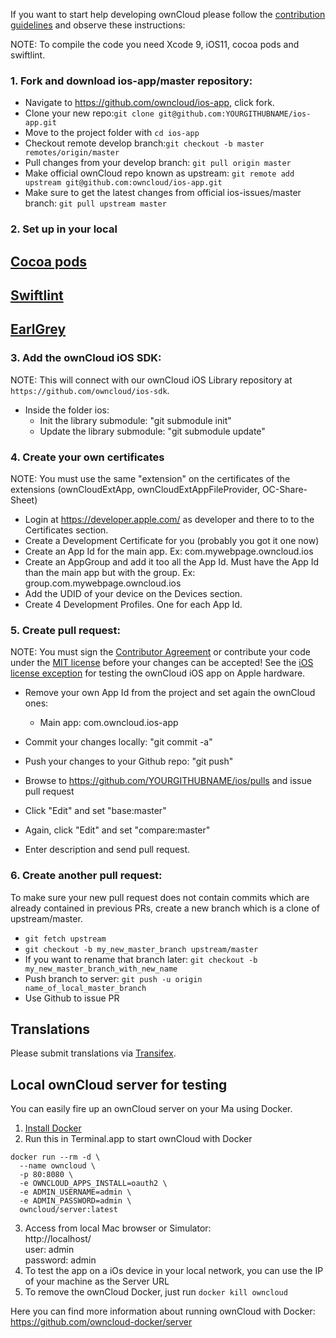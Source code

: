 If you want to start help developing ownCloud please follow the [contribution guidelines][0] and observe these instructions:


NOTE: To compile the code you need Xcode 9, iOS11, cocoa pods and swiftlint.
  
### 1. Fork and download ios-app/master repository:

* Navigate to https://github.com/owncloud/ios-app, click fork.
* Clone your new repo:```git clone git@github.com:YOURGITHUBNAME/ios-app.git```
* Move to the project folder with ```cd ios-app```
* Checkout remote develop branch:```git checkout -b master remotes/origin/master```
* Pull changes from your develop branch: ```git pull origin master```
* Make official ownCloud repo known as upstream: ```git remote add upstream git@github.com:owncloud/ios-app.git```
* Make sure to get the latest changes from official ios-issues/master branch: ```git pull upstream master```

### 2. Set up in your local

## [Cocoa pods][cocoapods]

## [Swiftlint][swiftlint]

## [EarlGrey][earlGrey]

[cocoapods]:https://cocoapods.org/
[swiftlint]:https://github.com/realm/SwiftLint/blob/master/README.md
[earlGrey]:https://github.com/google/EarlGrey/blob/master/docs/install-and-run.md#cocoapods-installation


### 3. Add the ownCloud iOS SDK:

NOTE: This will connect with our ownCloud iOS Library repository at ```https://github.com/owncloud/ios-sdk```.

* Inside the folder ios:
  - Init the library submodule: "git submodule init"
  - Update the library submodule: "git submodule update"

### 4. Create your own certificates

NOTE: You must use the same "extension" on the certificates of the extensions (ownCloudExtApp, ownCloudExtAppFileProvider, OC-Share-Sheet)

* Login at https://developer.apple.com/ as developer and there to to the Certificates section.
* Create a Development Certificate for you (probably you got it one now)
* Create an App Id for the main app. Ex: com.mywebpage.owncloud.ios
* Create an AppGroup and add it too all the App Id. Must have the App Id than the main app but with the group. Ex: group.com.mywebpage.owncloud.ios
* Add the UDID of your device on the Devices section.
* Create 4 Development Profiles. One for each App Id.

### 5. Create pull request:
  
NOTE: You must sign the [Contributor Agreement][1] or contribute your code under the [MIT license][2] before your changes can be accepted! See the [iOS license exception][3] for testing the ownCloud iOS app on Apple hardware.

* Remove your own App Id from the project and set again the ownCloud ones:
  - Main app: com.owncloud.ios-app

* Commit your changes locally: "git commit -a"
* Push your changes to your Github repo: "git push"
* Browse to https://github.com/YOURGITHUBNAME/ios/pulls and issue pull request
* Click "Edit" and set "base:master"
* Again, click "Edit" and set "compare:master"
* Enter description and send pull request.

### 6. Create another pull request:

To make sure your new pull request does not contain commits which are already contained in previous PRs, create a new branch which is a clone of upstream/master.

* ```git fetch upstream```
* ```git checkout -b my_new_master_branch upstream/master```
* If you want to rename that branch later: ```git checkout -b my_new_master_branch_with_new_name```
* Push branch to server: ```git push -u origin name_of_local_master_branch```
* Use Github to issue PR

## Translations
Please submit translations via [Transifex][transifex].

[transifex]: https://www.transifex.com/projects/p/owncloud/


[0]: https://github.com/owncloud/ios/CONTRIBUTING.md
[1]: https://owncloud.org/about/contributor-agreement/
[2]: http://opensource.org/licenses/MIT
[3]: https://owncloud.org/contribute/iOS-license-exception/

## Local ownCloud server for testing

You can easily fire up an ownCloud server on your Ma using Docker.

1. [Install Docker](https://docs.docker.com/docker-for-mac/)
2. Run this in Terminal.app to start ownCloud with Docker
```
docker run --rm -d \
  --name owncloud \
  -p 80:8080 \
  -e OWNCLOUD_APPS_INSTALL=oauth2 \
  -e ADMIN_USERNAME=admin \
  -e ADMIN_PASSWORD=admin \
  owncloud/server:latest
```
3. Access from local Mac browser or Simulator:  
 http://localhost/  
 user: admin  
 password: admin
4. To test the  app on a iOs device in your local network, you can use the IP of your machine as the Server URL
5. To remove the ownCloud Docker, just run `docker kill owncloud`

Here you can find more information about running ownCloud with Docker:
https://github.com/owncloud-docker/server
